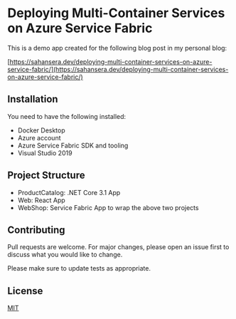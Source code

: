 # Deploying Multi-Container Services on Azure Service Fabric

This is a demo app created for the following blog post in my personal blog:

[https://sahansera.dev/deploying-multi-container-services-on-azure-service-fabric/](https://sahansera.dev/deploying-multi-container-services-on-azure-service-fabric/)

## Installation

You need to have the following installed:

 - Docker Desktop
 - Azure account
 - Azure Service Fabric SDK and tooling
 - Visual Studio 2019

## Project Structure

 - ProductCatalog: .NET Core 3.1 App
 - Web: React App
 - WebShop: Service Fabric App to wrap the above two projects

## Contributing
Pull requests are welcome. For major changes, please open an issue first to discuss what you would like to change.

Please make sure to update tests as appropriate.

## License
[MIT](https://choosealicense.com/licenses/mit/)